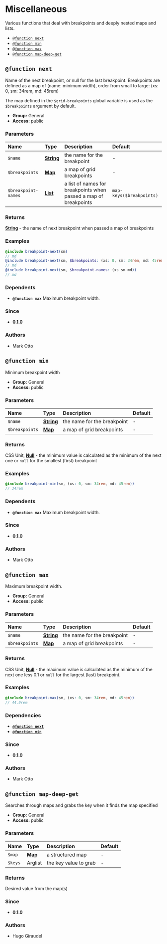 # Miscellaneous

Various functions that deal with breakpoints and deeply nested maps and lists.

<!-- toc -->

* [`@function next`](#function-next)
* [`@function min`](#function-min)
* [`@function max`](#function-max)
* [`@function map-deep-get`](#function-map-deep-get)

<!-- tocstop -->

## `@function next`

Name of the next breakpoint, or null for the last breakpoint.  Breakpoints are defined as a map of (name: minimum width), order from small to large: (xs: 0, sm: 34rem, md: 45rem)

The map defined in the `$grid-breakpoints` global variable is used as the `$breakpoints` argument by default.

* **Group:** General
* **Access:** public

### Parameters

| Name                | Type                                                             | Description                                                      | Default                  |
| :------------------ | :--------------------------------------------------------------- | :--------------------------------------------------------------- | :----------------------- |
| `$name`             | **[String](https://sass-lang.com/documentation/values/strings)** | the name for the breakpoint                                      | -                        |
| `$breakpoints`      | **[Map](https://sass-lang.com/documentation/values/maps)**       | a map of grid breakpoints                                        | -                        |
| `$breakpoint-names` | **[List](https://sass-lang.com/documentation/values/lists)**     | a list of names for breakpoints when passed a map of breakpoints | `map-keys($breakpoints)` |

### Returns

**[String](https://sass-lang.com/documentation/values/strings)** - the name of next breakpoint when passed a map of breakpoints

### Examples

```scss
@include breakpoint-next(sm)
// md
@include breakpoint-next(sm, $breakpoints: (xs: 0, sm: 34rem, md: 45rem))
// md
@include breakpoint-next(sm, $breakpoint-names: (xs sm md))
// md
```

### Dependents

* **`@function max`** Maximum breakpoint width.

### Since

* **0.1.0**

### Authors

* Mark Otto

## `@function min`

Minimum breakpoint width

* **Group:** General
* **Access:** public

### Parameters

| Name           | Type                                                             | Description                 | Default |
| :------------- | :--------------------------------------------------------------- | :-------------------------- | :------ |
| `$name`        | **[String](https://sass-lang.com/documentation/values/strings)** | the name for the breakpoint | -       |
| `$breakpoints` | **[Map](https://sass-lang.com/documentation/values/maps)**       | a map of grid breakpoints   | -       |

### Returns

CSS Unit, **[Null](https://sass-lang.com/documentation/values/null)** - the minimum value is calculated as the minimum of the next one or `null` for the smallest (first) breakpoint

### Examples

```scss
@include breakpoint-min(sm, (xs: 0, sm: 34rem, md: 45rem))
// 34rem
```

### Dependents

* **`@function max`** Maximum breakpoint width.

### Since

* **0.1.0**

### Authors

* Mark Otto

## `@function max`

Maximum breakpoint width.

* **Group:** General
* **Access:** public

### Parameters

| Name           | Type                                                             | Description                 | Default |
| :------------- | :--------------------------------------------------------------- | :-------------------------- | :------ |
| `$name`        | **[String](https://sass-lang.com/documentation/values/strings)** | the name for the breakpoint | -       |
| `$breakpoints` | **[Map](https://sass-lang.com/documentation/values/maps)**       | a map of grid breakpoints   | -       |

### Returns

CSS Unit, **[Null](https://sass-lang.com/documentation/values/null)** - the maximum value is calculated as the minimum of the next one less 0.1 or `null` for the largest (last) breakpoint.

### Examples

```scss
@include breakpoint-max(sm, (xs: 0, sm: 34rem, md: 45rem))
// 44.9rem
```

### Dependencies

* **[`@function next`](#general-function-next)**
* **[`@function min`](#general-function-min)**

### Since

* **0.1.0**

### Authors

* Mark Otto

## `@function map-deep-get`

Searches through maps and grabs the key when it finds the map specified

* **Group:** General
* **Access:** public

### Parameters

| Name    | Type                                                       | Description           | Default |
| :------ | :--------------------------------------------------------- | :-------------------- | :------ |
| `$map`  | **[Map](https://sass-lang.com/documentation/values/maps)** | a structured map      | -       |
| `$keys` | Arglist                                                    | the key value to grab | -       |

### Returns

Desired value from the map(s)

### Since

* **0.1.0**

### Authors

* Hugo Giraudel
